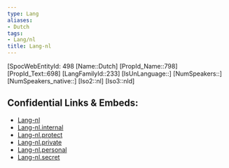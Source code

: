 ```yaml
---
type: Lang
aliases:
- Dutch
tags: 
- Lang/nl
title: Lang-nl
---
```

[SpocWebEntityId: 498
[Name::Dutch]
[PropId_Name::798]
[PropId_Text::698]
[LangFamilyId::233]
[IsUnLanguage::]
[NumSpeakers::]
[NumSpeakers_native::]
[Iso2::nl]
[Iso3::nld]



## Confidential Links & Embeds: 
- [Lang-nl](../../_public/lang/Lang-nl.md) 
- [Lang-nl.internal](../../_internal/lang/Lang-nl.internal.md) 
- [Lang-nl.protect](../../_protect/lang/Lang-nl.protect.md) 
- [Lang-nl.private](../../_private/lang/Lang-nl.private.md) 
- [Lang-nl.personal](../../_personal/lang/Lang-nl.personal.md) 
- [Lang-nl.secret](../../_secret/lang/Lang-nl.secret.md)

